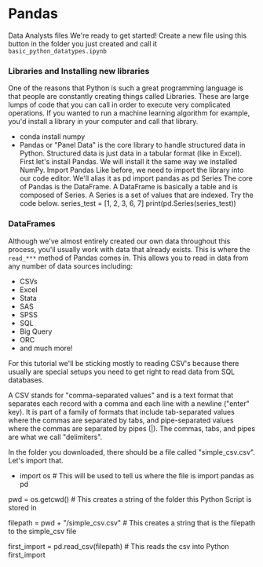 # Pandas
Data Analysts files
We're ready to get started!
Create a new file using this button in the folder you just created and call it `basic_python_datatypes.ipynb`
### Libraries and Installing new libraries

One of the reasons that Python is such a great programming language is that people are constantly creating things called Libraries. These are large lumps of code that you can call in order to execute very complicated operations. If you wanted to run a machine learning algorithm for example, you'd install a library in your computer and call that library.
* conda install numpy
* Pandas or "Panel Data" is the core library to handle structured data in Python. Structured data is just data in a tabular format (like in Excel). First let's install Pandas. We will install it the same way we installed NumPy.
Import Pandas
Like before, we need to import the library into our code editor. We'll alias it as pd
import pandas as pd
​
Series
The core of Pandas is the DataFrame. A DataFrame is basically a table and is composed of Series. A Series is a set of values that are indexed. Try the code below.
series_test = [1, 2, 3, 6, 7]
print(pd.Series(series_test))

### DataFrames

Although we've almost entirely created our own data throughout this process, you'll usually work with data that already exists. This is where the `read_***` method of Pandas comes in. This allows you to read in data from any number of data sources including:

- CSVs
- Excel
- Stata
- SAS
- SPSS
- SQL
- Big Query
- ORC
- and much more!

For this tutorial we'll be sticking mostly to reading CSV's because there usually are special setups you need to get right to read data from SQL databases. 

A CSV stands for "comma-separated values" and is a text format that separates each record with a comma and each line with a newline ("enter" key). It is part of a family of formats that include tab-separated values where the commas are separated by tabs, and pipe-separated values where the commas are separated by pipes (|). The commas, tabs, and pipes are what we call "delimiters".

In the folder you downloaded, there should be a file called "simple_csv.csv". Let's import that.

* import os # This will be used to tell us where the file is
import pandas as pd

pwd = os.getcwd() # This creates a string of the folder this Python Script is stored in

filepath = pwd + "/simple_csv.csv" # This creates a string that is the filepath to the simple_csv file

first_import = pd.read_csv(filepath) # This reads the csv into Python
first_import

